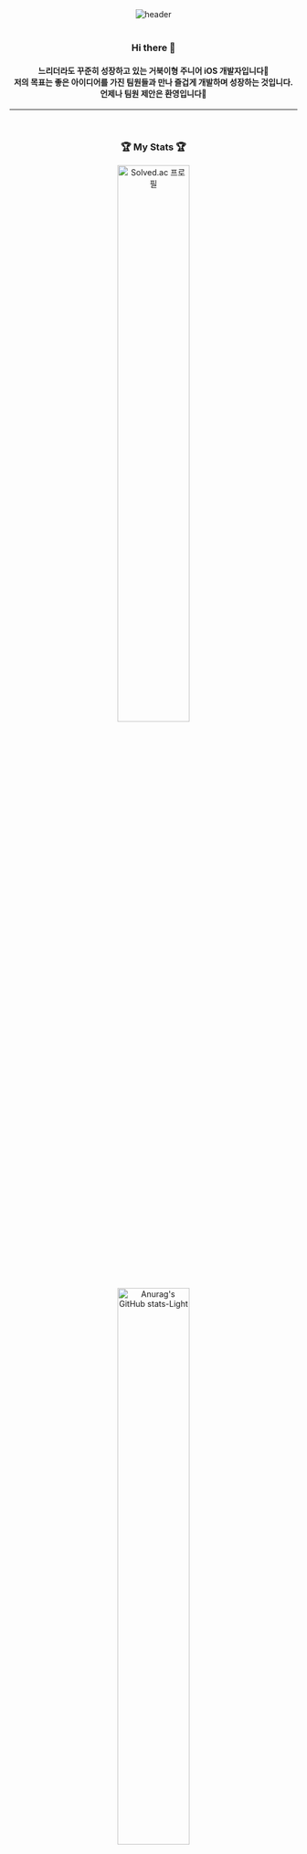 <div align='center'>
	<img src="https://capsule-render.vercel.app/api?height=150&type=venom&color=FFD159&text=i%20am%20hyotaek" alt="header">
</div>   

<br>
<div align='center'>
  <h3>Hi there 👋</h3>
  <h4>
	  느리더라도 꾸준히 성장하고 있는 거북이형 주니어 iOS 개발자입니다🐢<br>
	  저의 목표는 좋은 아이디어를 가진 팀원들과 만나 즐겁게 개발하며 성장하는 것입니다.<br>
	  언제나 팀원 제안은 환영입니다🤗
  </h4>
  <hr>
  <br>
</div>
<div align='center'>
	<div>
		<h3>🏆 My Stats 🏆</h3>
		<div>
			<img width="50%" src="http://mazassumnida.wtf/api/v2/generate_badge?boj=gyxor516" alt="Solved.ac 프로필">
		</div>
		<br>
		<div>
			<img src="https://github-readme-stats.vercel.app/api?username=DIN-STUDIO&show_icons=true&theme=default#gh-light-mode-only" alt="Anurag's GitHub stats-Light" width=50%>
		</div>
		<br>
		<div>
			<img width="50%" src="https://github-readme-stats.vercel.app/api/top-langs/?username=DIN-STUDIO&layout=compact" alt="Top Langs">
		</div>
		<br><br>
		<div>	
			<h3>📖 Studying 📖</h3>
			<a href="https://tidal-xenon-8d1.notion.site/iOS-Study-7c002c03331642be837147271d15682c?pvs=4">
    				<img src="https://img.shields.io/badge/Notion-%23000000.svg?style=for-the-badge&logo=notion&logoColor=white" alt="Notion">
  			</a>
			<br>
			<h3>🛠️ Tech Stack 🛠️</h3>
			<img  src="https://img.shields.io/badge/Swift-F05138?style=flat-square&logo=swift&logoColor=white"/>
			<img src="https://img.shields.io/badge/RxSwift-5.0.1-blue" alt="RxSwift">
			<img src="https://img.shields.io/badge/ReactorKit-3.0.0-brightgreen" alt="ReactorKit">
			<br>
			<img  src="https://img.shields.io/badge/JavaScript-F7DF1E?style=flat-square&logo=javascript&logoColor=white"/>
			<img src="https://img.shields.io/badge/React Native-black?style=flat-square&logo=react&logoColor=61DAFB"/>
			<img  src="https://img.shields.io/badge/React-61DAFB?style=flat-square&logo=react&logoColor=white"/>
	</div>
</div>

<!--
**DIN-STUDIO/DIN-STUDIO** is a ✨ _special_ ✨ repository because its `README.md` (this file) appears on your GitHub profile.

Here are some ideas to get you started:

- 🔭 I’m currently working on ...
- 🌱 I’m currently learning ...
- 👯 I’m looking to collaborate on ...
- 🤔 I’m looking for help with ...
- 💬 Ask me about ...
- 📫 How to reach me: ...
- 😄 Pronouns: ...
- ⚡ Fun fact: ...
-->
